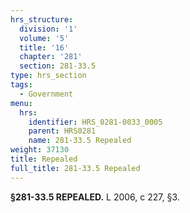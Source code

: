 ```yaml
---
hrs_structure:
  division: '1'
  volume: '5'
  title: '16'
  chapter: '281'
  section: 281-33.5
type: hrs_section
tags:
  - Government
menu:
  hrs:
    identifier: HRS_0281-0033_0005
    parent: HRS0281
    name: 281-33.5 Repealed
weight: 37130
title: Repealed
full_title: 281-33.5 Repealed
---
```

**§281-33.5 REPEALED.** L 2006, c 227, §3.